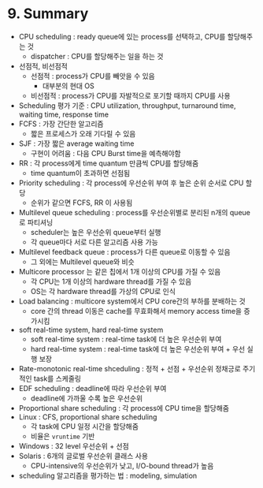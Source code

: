 # 9. Summary

- CPU scheduling : ready queue에 있는 process를 선택하고, CPU를 할당해주는 것
    - dispatcher : CPU를 할당해주는 일을 하는 것
- 선점적, 비선점적
    - 선점적 : process가 CPU를 빼앗을 수 있음
        - 대부분의 현대 OS
    - 비선점적 : process가 CPU를 자발적으로 포기할 때까지 CPU를 사용
- Scheduling 평가 기준 : CPU utilization, throughput, turnaround time, waiting time, response time
- FCFS : 가장 간단한 알고리즘
    - 짧은 프로세스가 오래 기다릴 수 있음
- SJF : 가장 짧은 average waiting time
    - 구현이 어려움 : 다음 CPU Burst time을 예측해야함
- RR : 각 process에게 time quantum 만큼씩 CPU를 할당해줌
    - time quantum이 초과하면 선점됨
- Priority scheduling : 각 process에 우선순위 부여 후 높은 순위 순서로 CPU 할당
    - 순위가 같으면 FCFS, RR 이 사용됨
- Multilevel queue scheduling : process를 우선순위별로 분리된 n개의 queue로 파티셔닝
    - scheduler는 높은 우선순위 queue부터 실행
    - 각 queue마다 서로 다른 알고리즘 사용 가능
- Multilevel feedback queue : process가 다른 queue로 이동할 수 있음
    - 그 외에는 Multilevel queue와 비슷
- Multicore processor 는 같은 칩에서 1개 이상의 CPU를 가질 수 있음
    - 각 CPU는 1개 이상의 hardware thread를 가질 수 있음
    - OS는 각 hardware thread를 가상의 CPU로 인식
- Load balancing : multicore system에서 CPU core간의 부하를 분배하는 것
    - core 간의 thread 이동은 cache를 무효화해서 memory access time을 증가시킴
- soft real-time system, hard real-time system
    - soft real-time system : real-time task에 더 높은 우선순위 부여
    - hard real-time system : real-time task에 더 높은 우선순위 부여 + 우선 실행 보장
- Rate-monotonic real-time shceduling : 정적 + 선점 + 우선순위 정채긍로 주기적인 task를 스케줄링
- EDF scheduling : deadline에 따라 우선순위 부여
    - deadline에 가까울 수록 높은 우선순위
- Proportional share scheduling : 각 process에 CPU time을 할당해줌
- Linux : CFS, proportional share scheduling
    - 각 task에 CPU 일정 시간을 할당해줌
    - 비율은 `vruntime` 기반
- Windows : 32 level 우선순위 + 선점
- Solaris : 6개의 글로벌 우선순위 클래스 사용
    - CPU-intensive의 우선순위가 낮고, I/O-bound thread가 높음
- scheduling 알고리즘을 평가하는 법 : modeling, simulation
  
